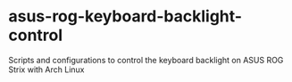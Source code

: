# asus-rog-keyboard-backlight-control
Scripts and configurations to control the keyboard backlight on ASUS ROG Strix with Arch Linux
